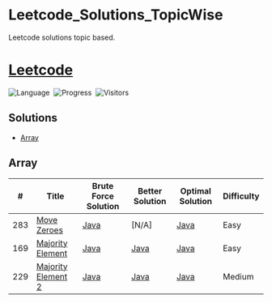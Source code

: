 # Leetcode_Solutions_TopicWise
Leetcode solutions topic based.

# [Leetcode](https://leetcode.com/)

![Language](https://img.shields.io/badge/language-JAVA%20%20-orange.svg)&nbsp;
![Progress](https://img.shields.io/badge/progress-1%20%2F%20300-ff69b4.svg)&nbsp;
![Visitors](https://visitor-badge.laobi.icu/badge?page_id=Sanidhyasrivastava123.leetcode.solutions)

## Solutions

* [Array](https://github.com/Sanidhyasrivastava123/Leetcode_Solutions_TopicWise/tree/main/Leetcode%20Solutions/Arrays)

## Array
|  #  | Title           | Brute Force Solution       | Better Solution           | Optimal Solution           | Difficulty    | 
|-----|---------------- | --------------- | --------------- | --------------- | ------------- |
283 | [Move Zeroes](https://leetcode.com/problems/move-zeroes/description/) | [Java](https://github.com/Sanidhyasrivastava123/Leetcode_Solutions_TopicWise/blob/main/Leetcode%20Solutions/Arrays/Move%20Zeroes/Brute%20Force.txt)  | [N/A] | [Java](https://github.com/Sanidhyasrivastava123/Leetcode_Solutions_TopicWise/blob/main/Leetcode%20Solutions/Arrays/Move%20Zeroes/Optimal%20Solution.txt)     | Easy         ||
169 | [Majority Element](https://leetcode.com/problems/majority-element/description/) | [Java](https://github.com/Sanidhyasrivastava123/Leetcode_Solutions_TopicWise/blob/main/Leetcode%20Solutions/Arrays/Majority%20Element/Sorting.txt)  | [Java](https://github.com/Sanidhyasrivastava123/Leetcode_Solutions_TopicWise/blob/main/Leetcode%20Solutions/Arrays/Majority%20Element/HashMap.txt) | [Java](https://github.com/Sanidhyasrivastava123/Leetcode_Solutions_TopicWise/blob/main/Leetcode%20Solutions/Arrays/Majority%20Element/Moore%20Voting%20Algorithm.txt)     | Easy         ||
229 | [Majority Element 2](https://leetcode.com/problems/majority-element-ii/description/) | [Java](https://github.com/Sanidhyasrivastava123/Leetcode_Solutions_TopicWise/blob/main/Leetcode%20Solutions/Arrays/Majority%20Element%202/Brute%20Force.txt)  | [Java](https://github.com/Sanidhyasrivastava123/Leetcode_Solutions_TopicWise/blob/main/Leetcode%20Solutions/Arrays/Majority%20Element%202/HashMap.txt) | [Java](https://github.com/Sanidhyasrivastava123/Leetcode_Solutions_TopicWise/blob/main/Leetcode%20Solutions/Arrays/Majority%20Element%202/Moore%20Voting%20Algorithm.txt)     | Medium         ||
